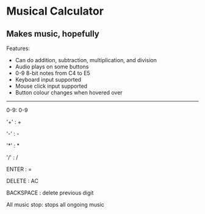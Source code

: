 # Musical Calculator
Makes music, hopefully
---
Features:
- Can do addition, subtraction, multiplication, and division
- Audio plays on some buttons
- 0-9 8-bit notes from C4 to E5
- Keyboard input supported
- Mouse click input supported
- Button colour changes when hovered over
---
0-9: 0-9

'+' : +
  
'-' : -
  
'*' : *
  
'/' : /

ENTER : =

DELETE : AC

BACKSPACE : delete previous digit

All music stop: stops all ongoing music

